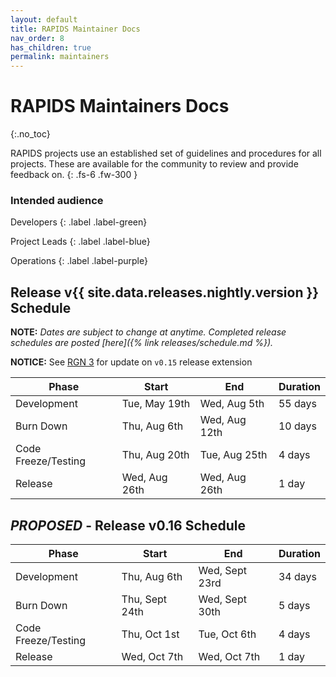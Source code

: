 ```yaml
---
layout: default
title: RAPIDS Maintainer Docs
nav_order: 8
has_children: true
permalink: maintainers
---
```


# RAPIDS Maintainers Docs
{:.no_toc}

RAPIDS projects use an established set of guidelines and procedures for all projects. These are available for the community to review and provide feedback on.
{: .fs-6 .fw-300 }

### Intended audience

Developers
{: .label .label-green}

Project Leads
{: .label .label-blue}

Operations
{: .label .label-purple}

## Release v{{ site.data.releases.nightly.version }} Schedule

**NOTE:** *Dates are subject to change at anytime. Completed release schedules are posted [here]({% link releases/schedule.md %}).*

**NOTICE:** See [RGN 3](/notices/rgn0003) for update on `v0.15` release extension

Phase | Start | End | Duration
-- | -- | -- | --
Development | Tue, May 19th | Wed, Aug 5th | 55 days
Burn Down | Thu, Aug 6th | Wed, Aug 12th | 10 days
Code Freeze/Testing | Thu, Aug 20th | Tue, Aug 25th | 4 days
Release | Wed, Aug 26th | Wed, Aug 26th | 1 day

## _PROPOSED_ - Release v0.16 Schedule

Phase | Start | End | Duration
-- | -- | -- | --
Development | Thu, Aug 6th | Wed, Sept 23rd | 34 days
Burn Down | Thu, Sept 24th | Wed, Sept 30th | 5 days
Code Freeze/Testing | Thu, Oct 1st | Tue, Oct 6th | 4 days
Release | Wed, Oct 7th | Wed, Oct 7th | 1 day
